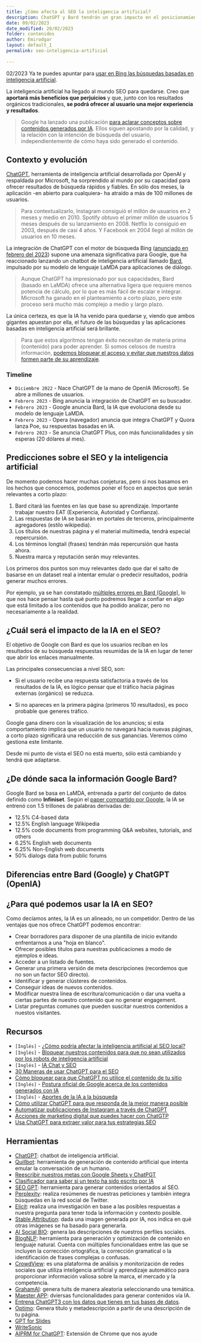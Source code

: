 ```yaml
---
title: ¿Cómo afecta al SEO la inteligencia artificial?
description: ChatGPT y Bard tendrán un gran impacto en el posicionamiento orgánico a medio plazo. 
date: 09/02/2023
date_modified: 20/02/2023
folder: contenidos
author: Emirodgar
layout: default_1
permalink: seo-inteligencia-artificial
  
---
```




<div class="alert alert-warning"><span class="badge badge-danger text-uppercase mr-2">02/2023</span>  Ya te puedes apuntar para <a href="https://www.bing.com/new?form=MW00XV&OCID=MW00XV">usar en Bing las búsquedas basadas en inteligencia artificial</a>.</div>


La inteligencia artificial ha llegado al mundo SEO para quedarse. Creo que **aportará más beneficios que perjuicios** y que, junto con los resultados orgánicos tradicionales, **se podrá ofrecer al usuario una mejor experiencia y resultados**.

> Google ha lanzado una publicación [para aclarar conceptos sobre contenidos generados por IA](https://developers.google.com/search/blog/2023/02/google-search-and-ai-content). Ellos siguen apostando por la calidad, y la relación con la intención de búsqueda del usuario, independientemente de cómo haya sido generado el contenido.

## Contexto y evolución

[ChatGPT](https://openai.com/blog/chatgpt/), herramienta de inteligencia artificial desarrollada por OpenAI y respaldada por Microsoft, ha sorprendido al mundo por su capacidad para ofrecer resultados de búsqueda rápidos y fiables. En sólo dos meses, la aplicación -en abierto para cualquiera- ha atraído a más de 100 millones de usuarios.

> Para contextualizarlo, Instagram consiguió el millón de usuarios en 2 meses y medio en 2010. Spotify obtuvo el primer millón de usuarios 5 meses después de su lanzamiento en 2008. Netflix lo consiguió en 2003, después de casi 4 años. Y Facebook en 2004 llegó al millón de usuarios en 10 meses. 

La integración de ChatGPT con el motor de búsqueda Bing ([anunciado en febrero del 2023](https://blogs.microsoft.com/blog/2023/02/07/reinventing-search-with-a-new-ai-powered-microsoft-bing-and-edge-your-copilot-for-the-web/)) supone una amenaza significativa para Google, que ha reaccionado lanzando un chatbot de inteligencia artificial llamado [Bard](https://blog.google/technology/ai/bard-google-ai-search-updates), impulsado por su modelo de lenguaje LaMDA para aplicaciones de diálogo.

> Aunque ChatGPT ha impresionado por sus capacidades, Bard (basado en LaMDA) ofrece una alternativa ligera que requiere menos potencia de cálculo, por lo que es más fácil de escalar e integrar. Microsoft ha ganado en el planteamiento a corto plazo, pero este proceso será mucho más complejo a medio y largo plazo.

La única certeza, es que la IA ha venido para quedarse y, viendo que ambos gigantes apuestan por ella, el futuro de las búsquedas y las aplicaciones basadas en inteligencia artificial será brillante.

> Para que estos algoritmos tengan éxito necesitan de materia prima (contenido) para poder aprender. Si somos celosos de nuestra información, [podemos bloquear el acceso y evitar que nuestros datos formen parte de su aprendizaje](https://www.searchenginejournal.com/how-to-block-chatgpt-from-using-your-website-content/478384/).

### Timeline

- `Diciembre 2022` - Nace ChatGPT de la mano de OpenIA (Microsoft). Se abre a millones de usuarios.
- `Febrero 2023` - Bing anuncia la integración de ChatGPT en su buscador.
- `Febrero 2023` - Google anuncia Bard, la IA que evoluciona desde su modelo de lenguaje LaMDA.
- `Febrero 2023` - Opera (navegador) anuncia que integra ChatGPT y Quora lanza Poe, su respuestas basadas en IA.
- `Febrero 2023` - Se anuncia ChatGPT Plus, con más funcionalidades y sin esperas (20 dólares al mes).


## Predicciones sobre el SEO y la inteligencia artificial

De momento podemos hacer muchas conjeturas, pero si nos basamos en los hechos que conocemos, podemos poner el foco en aspectos que serán relevantes a corto plazo:

1. Bard citará las fuentes en las que base su aprendizaje. Importante trabajar nuestro EAT (Experiencia, Autoridad y Confianza).
2. Las respuestas de IA se basarán en portales de terceros, principalmente agregadores (estilo wikipedia).
3. Los títulos de nuestras página y el material multimedia, tendrá especial repercursión.
4. Los términos longtail (frases) tendrán más repercursión que hasta ahora.
5. Nuestra marca y reputación serán muy relevantes.


Los primeros dos puntos son muy relevantes dado que dar el salto de basarse en un dataset real a intentar emular o predecir resultados, podría generar muchos errores.

Por ejemplo, ya se han constatado [múltiples errores en Bard (Google)](https://www.bbc.com/news/business-64576225), lo que nos hace pensar hasta qué punto podremos llegar a confiar en algo que está limitado a los contenidos que ha podido analizar, pero no necesariamente a la realidad. 

## ¿Cuál será el impacto de la IA en el SEO?

El objetivo de Google con Bard es que los usuarios reciban en los resultados de su búsqueda respuestas resumidas de la IA en lugar de tener que abrir los enlaces manualmente.

Las principales consecuencias a nivel SEO, son:

 - Si el usuario recibe una respuesta satisfactoria a través de los resultados de la IA, es lógico pensar que el tráfico hacia páginas externas (orgánico) se reduzca.

 - Si no apareces en la primera página (primeros 10 resultados), es poco probable que generes tráfico.

Google gana dinero con la visualización de los anuncios; si esta comportamiento implica que un usuario no navegará hacia nuevas páginas, a corto plazo significará una reducción de sus ganancias. Veremos cómo gestiona este limitante. 

Desde mi punto de vista el SEO no está muerto, sólo está cambiando y tendrá que adaptarse. 

## ¿De dónde saca la información Google Bard?

Google Bard se basa en LaMDA, entrenada a partir del conjunto de datos definido como **Infiniset**. Según el [paper compartido por Google](https://arxiv.org/pdf/2201.08239.pdf), la IA se entrenó con 1.5 trillones de palabras derivadas de:

- 12.5% C4-based data
- 12.5% English language Wikipedia
- 12.5% code documents from programming Q&A websites, tutorials, and others
- 6.25% English web documents
- 6.25% Non-English web documents
- 50% dialogs data from public forums

## Diferencias entre Bard (Google) y ChatGPT (OpenIA)

## ¿Para qué podemos usar la IA en SEO?

Como decíamos antes, la IA es un alineado, no un competidor. Dentro de las ventajas que nos ofrece ChatGPT podemos encontrar:

- Crear borradores para disponer de una plantilla de inicio evitando enfrentarnos a una "hoja en blanco".
- Ofrecer posibles títulos para nuestras publicaciones a modo de ejemplos e ideas.
- Acceder a un listado de fuentes.
- Generar una primera versión de meta descripciones (recordemos que no son un factor SEO directo).
- Identificar y generar clústeres de contenidos.
- Conseguir ideas de nuevos contenidos.
- Modificar nuestra línea de escritura/comunicación o dar una vuelta a ciertas partes de nuestro contenido que no generar engagement.
- Listar preguntas comunes que pueden suscitar nuestros contenidos a nuestos visitantes.


## Recursos

- `[Inglés]` - [¿Cómo podría afectar la inteligencia artificial al SEO local?](https://www.localseoguide.com/what-could-ai-for-local-search-look-like/)
- `[Inglés]` - [Bloquear nuestros contenidos para que no sean utilizados por los robots de inteligencia artificial](https://www.searchenginejournal.com/how-to-block-chatgpt-from-using-your-website-content/478384/)
- `[Inglés]` - [IA Chat y SEO](https://www.jasper.ai/blog/ai-chat-for-seo)
- [30 Maneras de usar ChatGPT para el SEO](https://www.linkedin.com/posts/artemklimkin_30-chatgpt-prompts-for-seo-activity-7017086489813553152-Zutt)
- [Cómo bloquear para que ChatGPT no utilice el contenido de tu sitio](https://www.searchenginejournal.com/how-to-block-chatgpt-from-using-your-website-content/478384/)
- `[Inglés]` - [Postura oficial de Google acerca de los contenidos generados con IA](https://developers.google.com/search/blog/2023/02/google-search-and-ai-content)
- `[Inglés]` - [Aportes de la IA a la búsqueda](http://www.seobook.com/ai-driven-search)
- [Cómo utilizar ChatGPT para que responda de la mejor manera posible](https://www.instagram.com/p/CoXyiBILhxp/)
- [Automatizar publicaciones de Instagram a través de ChatGPT](https://www.instagram.com/p/CnxF2pvIfJz/)
- [Acciones de marketing digital que puedes hacer con ChatGTP](https://www.instagram.com/p/Cn2UwJ-oIX1/)
- [Usa ChatGPT para extraer valor para tus estrategias SEO](https://searchengineland.com/chatgpt-prompts-seo-393523)



## Herramientas

- [ChatGPT](https://openai.com/blog/chatgpt/): chatbot de inteligencia artificial.
- [Quillbot](https://quillbot.com/): herramienta de generación de contenido artificial que intenta emular la conversación de un humano.
- [Reescribir nuestros metas con Google Sheets y ChatPGT](https://searchministry.co/how-to-add-chatgpt-in-google-sheets-and-rewrite-your-meta-data-in-bulk)
- [Clasificador para saber si un texto ha sido escrito por IA](https://openai.com/blog/new-ai-classifier-for-indicating-ai-written-text)
- [SEO GPT](https://seovendor.co/seo-gpt/): herramienta para generar contenidos orientados al SEO.
- [Perplexity](https://www.perplexity.ai/): realiza resúmenes de nuestras peticiones y también integra búsquedas en la red social de Twitter.
- [Elicit](https://elicit.org/): realiza una investigación en base a las posibles respuestas a nuestra pregunta para tener toda la información y contexto posible.
- [Stable Attribution](https://www.stableattribution.com/): dada una imagen generada por IA, nos indica en qué otras imágenes se ha basado para generarla.
- [AI Social BIO](https://aisocialbio.com/): genera las descripciones de nuestros perfiles sociales.
- [BlogNLP](https://www.blognlp.com/): herramienta para generación y optimización de contenido en lenguaje natural. Cuenta con múltiples funcionalidaes entre las que se incluyen la corrección ortográfica, la corrección gramatical o la identificación de frases complejas o confusas.
- [CrowdView](https://crowdview.ai/): es una plataforma de análisis y monitorización de redes sociales que utiliza inteligencia artificial y aprendizaje automático para proporcionar información valiosa sobre la marca, el mercado y la competencia.
- [GrahamAI](https://www.grahamai.co/): genera tuits de manera aleatoria seleccionando una temática.
- [Maester APP](https://maester.app/): dviersas funcionalidades para generar contenidos vía IA.
- [Entrena ChatGPT3 con los datos que tienes en tus bases de datos](https://twitter.com/dannyrichman/status/1625178646649487370).
- [Optimo](https://askoptimo.com/seo-title-&-meta-description): Genera título y metadescripción a partir de una descripción de tu página.
- [GPT for Slides](https://www.gptforslides.app/)
- [WriteSonic](https://writesonic.com/chat)
- [AIPRM for ChatGPT](https://chrome.google.com/webstore/detail/aiprm-for-chatgpt/ojnbohmppadfgpejeebfnmnknjdlckgj/related?hl=es): Extensión de Chrome que nos ayude 